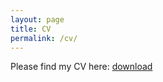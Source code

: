 ```yaml
---
layout: page
title: CV
permalink: /cv/
---
```


Please find my CV here: <a id="wp-block-file--media-6c1dfe52-c3b1-45e4-888a-78394eabbb8c" href="https://www.dropbox.com/scl/fi/eujh4yxn28xfa0m5my7lk/CV_Ousmane.pdf?dl=0&rlkey=6urcnrducgl1gluzs6byggxmf"> </a><a href="https://www.dropbox.com/scl/fi/eujh4yxn28xfa0m5my7lk/CV_Ousmane.pdf?dl=0&rlkey=6urcnrducgl1gluzs6byggxmf" class="wp-block-file__button wp-element-button" download aria-describedby="wp-block-file--media-6c1dfe52-c3b1-45e4-888a-78394eabbb8c"> download </a>

